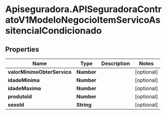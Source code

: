 # Apiseguradora.APISeguradoraContratoV1ModeloNegocioItemServicoAssitencialCondicionado

## Properties
Name | Type | Description | Notes
------------ | ------------- | ------------- | -------------
**valorMinimoObterServico** | **Number** |  | [optional] 
**idadeMinima** | **Number** |  | [optional] 
**idadeMaxima** | **Number** |  | [optional] 
**produtoId** | **Number** |  | [optional] 
**sexoId** | **String** |  | [optional] 


